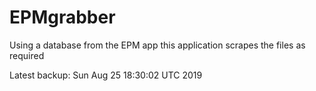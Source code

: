 # EPMgrabber
Using a database from the EPM app this application scrapes the files as required


Latest backup: Sun Aug 25 18:30:02 UTC 2019
